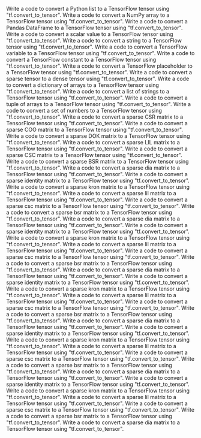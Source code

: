 Write a code to convert a Python list to a TensorFlow tensor using "tf.convert_to_tensor".
Write a code to convert a NumPy array to a TensorFlow tensor using "tf.convert_to_tensor".
Write a code to convert a Pandas DataFrame to a TensorFlow tensor using "tf.convert_to_tensor".
Write a code to convert a scalar value to a TensorFlow tensor using "tf.convert_to_tensor".
Write a code to convert a string to a TensorFlow tensor using "tf.convert_to_tensor".
Write a code to convert a TensorFlow variable to a TensorFlow tensor using "tf.convert_to_tensor".
Write a code to convert a TensorFlow constant to a TensorFlow tensor using "tf.convert_to_tensor".
Write a code to convert a TensorFlow placeholder to a TensorFlow tensor using "tf.convert_to_tensor".
Write a code to convert a sparse tensor to a dense tensor using "tf.convert_to_tensor".
Write a code to convert a dictionary of arrays to a TensorFlow tensor using "tf.convert_to_tensor".
Write a code to convert a list of strings to a TensorFlow tensor using "tf.convert_to_tensor".
Write a code to convert a tuple of arrays to a TensorFlow tensor using "tf.convert_to_tensor".
Write a code to convert a set of numbers to a TensorFlow tensor using "tf.convert_to_tensor".
Write a code to convert a sparse CSR matrix to a TensorFlow tensor using "tf.convert_to_tensor".
Write a code to convert a sparse COO matrix to a TensorFlow tensor using "tf.convert_to_tensor".
Write a code to convert a sparse DOK matrix to a TensorFlow tensor using "tf.convert_to_tensor".
Write a code to convert a sparse LIL matrix to a TensorFlow tensor using "tf.convert_to_tensor".
Write a code to convert a sparse CSC matrix to a TensorFlow tensor using "tf.convert_to_tensor".
Write a code to convert a sparse BSR matrix to a TensorFlow tensor using "tf.convert_to_tensor".
Write a code to convert a sparse dia matrix to a TensorFlow tensor using "tf.convert_to_tensor".
Write a code to convert a sparse identity matrix to a TensorFlow tensor using "tf.convert_to_tensor".
Write a code to convert a sparse kron matrix to a TensorFlow tensor using "tf.convert_to_tensor".
Write a code to convert a sparse lil matrix to a TensorFlow tensor using "tf.convert_to_tensor".
Write a code to convert a sparse csc matrix to a TensorFlow tensor using "tf.convert_to_tensor".
Write a code to convert a sparse bsr matrix to a TensorFlow tensor using "tf.convert_to_tensor".
Write a code to convert a sparse dia matrix to a TensorFlow tensor using "tf.convert_to_tensor".
Write a code to convert a sparse identity matrix to a TensorFlow tensor using "tf.convert_to_tensor".
Write a code to convert a sparse kron matrix to a TensorFlow tensor using "tf.convert_to_tensor".
Write a code to convert a sparse lil matrix to a TensorFlow tensor using "tf.convert_to_tensor".
Write a code to convert a sparse csc matrix to a TensorFlow tensor using "tf.convert_to_tensor".
Write a code to convert a sparse bsr matrix to a TensorFlow tensor using "tf.convert_to_tensor".
Write a code to convert a sparse dia matrix to a TensorFlow tensor using "tf.convert_to_tensor".
Write a code to convert a sparse identity matrix to a TensorFlow tensor using "tf.convert_to_tensor".
Write a code to convert a sparse kron matrix to a TensorFlow tensor using "tf.convert_to_tensor".
Write a code to convert a sparse lil matrix to a TensorFlow tensor using "tf.convert_to_tensor".
Write a code to convert a sparse csc matrix to a TensorFlow tensor using "tf.convert_to_tensor".
Write a code to convert a sparse bsr matrix to a TensorFlow tensor using "tf.convert_to_tensor".
Write a code to convert a sparse dia matrix to a TensorFlow tensor using "tf.convert_to_tensor".
Write a code to convert a sparse identity matrix to a TensorFlow tensor using "tf.convert_to_tensor".
Write a code to convert a sparse kron matrix to a TensorFlow tensor using "tf.convert_to_tensor".
Write a code to convert a sparse lil matrix to a TensorFlow tensor using "tf.convert_to_tensor".
Write a code to convert a sparse csc matrix to a TensorFlow tensor using "tf.convert_to_tensor".
Write a code to convert a sparse bsr matrix to a TensorFlow tensor using "tf.convert_to_tensor".
Write a code to convert a sparse dia matrix to a TensorFlow tensor using "tf.convert_to_tensor".
Write a code to convert a sparse identity matrix to a TensorFlow tensor using "tf.convert_to_tensor".
Write a code to convert a sparse kron matrix to a TensorFlow tensor using "tf.convert_to_tensor".
Write a code to convert a sparse lil matrix to a TensorFlow tensor using "tf.convert_to_tensor".
Write a code to convert a sparse csc matrix to a TensorFlow tensor using "tf.convert_to_tensor".
Write a code to convert a sparse bsr matrix to a TensorFlow tensor using "tf.convert_to_tensor".
Write a code to convert a sparse dia matrix to a TensorFlow tensor using "tf.convert_to_tensor".